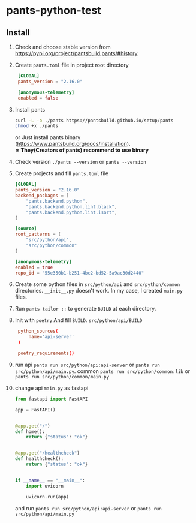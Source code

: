 # pants-python-test

## Install

1. Check and choose stable version from <https://pypi.org/project/pantsbuild.pants/#history>
2. Create `pants.toml` file in project root directory

   ```toml
    [GLOBAL]
    pants_version = "2.16.0"

    [anonymous-telemetry]
    enabled = false
   ```

3. Install pants

    ```bash
    curl -L -o ./pants https://pantsbuild.github.io/setup/pants
    chmod +x ./pants
    ```

    or Just install pants binary (<https://www.pantsbuild.org/docs/installation>).  
    **※ They(Creators of pants) recommend to use binary**

4. Check version `./pants --version` or `pants --version`

5. Create projects and fill `pants.toml` file

    ```toml
    [GLOBAL]
    pants_version = "2.16.0"
    backend_packages = [
        "pants.backend.python",
        "pants.backend.python.lint.black",
        "pants.backend.python.lint.isort",
    ]

    [source]
    root_patterns = [
        "src/python/api",
        "src/python/common"
    ]

    [anonymous-telemetry]
    enabled = true
    repo_id = "55e350b1-b251-4bc2-bd52-5a9ac30d2440"
    ```

6. Create some python files in `src/python/api` and `src/python/common` directories.
   `__init__.py` doesn't work. In my case, I created `main.py` files.
7. Run `pants tailor ::` to generate `BUILD` at each directory.
8. Init with `poetry` And fill `BUILD`.
   `src/python/api/BUILD`

   ```toml
    python_sources(
        name='api-server'
    )

    poetry_requirements()   
   ```

9. run
    api
    `pants run src/python/api:api-server` or
    `pants run src/python/api/main.py`.
    common
    `pants run src/python/common:lib` or
    `pants run src/python/common/main.py`

10. change api `main.py` as fastapi

    ```python
    from fastapi import FastAPI

    app = FastAPI()


    @app.get("/")
    def home():
        return {"status": "ok"}


    @app.get("/healthcheck")
    def healthcheck():
        return {"status": "ok"}


    if __name__ == "__main__":
        import uvicorn

        uvicorn.run(app)
    ```

    and run `pants run src/python/api:api-server` or `pants run src/python/api/main.py`

